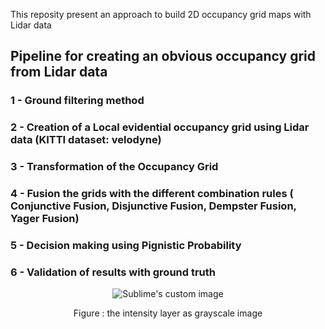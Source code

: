 This reposity present an approach to build 2D occupancy grid maps with Lidar data

## Pipeline for creating an obvious occupancy grid from Lidar data
### 1 - Ground filtering method
### 2 - Creation of a Local evidential occupancy grid using Lidar data (KITTI dataset: velodyne) 
### 3 - Transformation of the Occupancy Grid
### 4 - Fusion the grids with the different combination rules ( Conjunctive Fusion, Disjunctive Fusion, Dempster Fusion, Yager Fusion) 
### 5 - Decision making using Pignistic Probability
### 6 - Validation of results with ground truth

<p align="center">   
  <img src="https://github.com/Mboubaker/Lidar_Evidential_occupancy_grid_mapping-/assets/97898968/f149f3ba-5d0c-4e21-ab8d-1827691a4e0a.png?raw=true" alt="Sublime's custom image"/>
       
</p>
<p align="center">                                  
Figure : the intensity layer as grayscale image
